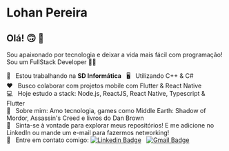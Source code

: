 # Lohan Pereira

## Olá! 🙃️  👋
Sou apaixonado por tecnologia e deixar a vida mais fácil com programação!
Sou um FullStack Developer 👨‍💻️

 🛒  &nbsp; Estou trabalhando na **SD Informática** &nbsp; 🖥️ &nbsp; Utilizando C++ & C#
 <br/> :heart: &nbsp; Busco colaborar com projetos mobile com Flutter & React Native
 <br/> :computer: &nbsp; Hoje estudo a stack: Node.js, ReactJS, React Native, Typescript & Flutter
 <br/> 💬  &nbsp; Sobre mim: Amo tecnologia, games como Middle Earth: Shadow of Mordor, Assassin's Creed e livros do Dan Brown
 <br/> 🤗 &nbsp; Sinta-se à vontade para explorar meus repositórios! E me adicione no LinkedIn ou mande um e-mail para fazermos networking!
 <br/> :email: &nbsp; Entre em contato comigo: [![Linkedin Badge](https://img.shields.io/badge/-Linkedin-blue?logo=Linkedin&logoColor=white&link=https://www.linkedin.com/in/pereira-lohan-dev/)](https://www.linkedin.com/in/pereira-lohan-dev/) 
&nbsp; 
[![Gmail Badge](https://img.shields.io/badge/-pereira.lohan.dev@gmail.com-c14438?logo=Gmail&logoColor=white&link=mailto:tgmarinho@gmail.com)](mailto:tgmarinho@gmail.com)
